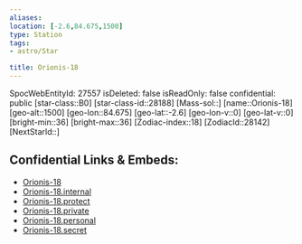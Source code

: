 ```yaml
---
aliases: 
location: [-2.6,84.675,1500]
type: Station
tags:
- astro/Star

title: Orionis-18
---
```

SpocWebEntityId: 27557
isDeleted: false
isReadOnly: false
confidential: public
[star-class::B0]
[star-class-id::28188]
[Mass-sol::]
[name::Orionis-18]
[geo-alt::1500]
[geo-lon::84.675]
[geo-lat::-2.6]
[geo-lon-v::0]
[geo-lat-v::0]
[bright-min::36]
[bright-max::36]
[Zodiac-index::18]
[ZodiacId::28142]
[NextStarId::]



## Confidential Links & Embeds: 
- [Orionis-18](../../../_public/astro/Star/Orionis-18.md) 
- [Orionis-18.internal](../../../_internal/astro/Star/Orionis-18.internal.md) 
- [Orionis-18.protect](../../../_protect/astro/Star/Orionis-18.protect.md) 
- [Orionis-18.private](../../../_private/astro/Star/Orionis-18.private.md) 
- [Orionis-18.personal](../../../_personal/astro/Star/Orionis-18.personal.md) 
- [Orionis-18.secret](../../../_secret/astro/Star/Orionis-18.secret.md) 
